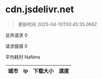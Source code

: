 
  # cdn.jsdelivr.net

  > 更新时间 2025-04-10T00:45:35.066Z
  
  总共请求 0

  请求报错 0

  平均耗时 NaNms

|城市|ip|下载大小|速度|
|-----|----------|---|---|

  